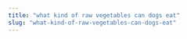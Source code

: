 ```yaml
---
title: "what kind of raw vegetables can dogs eat"
slug: "what-kind-of-raw-vegetables-can-dogs-eat"
---
```


